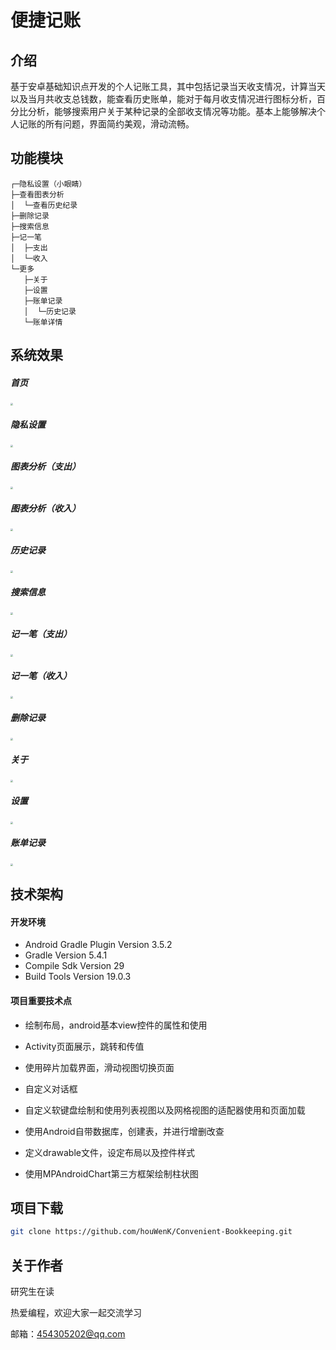 便捷记账
===============

介绍
-----------------------------------
基于安卓基础知识点开发的个人记账工具，其中包括记录当天收支情况，计算当天以及当月共收支总钱数，能查看历史账单，能对于每月收支情况进行图标分析，百分比分析，能够搜索用户关于某种记录的全部收支情况等功能。基本上能够解决个人记账的所有问题，界面简约美观，滑动流畅。

功能模块
-----------------------------------
```
┌─隐私设置（小眼睛）
├─查看图表分析
│  └─查看历史纪录
├─删除记录
├─搜索信息
├─记一笔
│  ├─支出
│  └─收入
└─更多
   ├─关于
   ├─设置
   ├─账单记录
   │  └─历史记录
   └─账单详情
```

系统效果
----
##### 首页

<img src="images/Screenshot_20230415_170839.png" style="zoom: 25%;" />

##### 隐私设置

<img src="images/Screenshot_20230415_170854.png" style="zoom:25%;" />

##### 图表分析（支出）

<img src="images/Screenshot_20230415_170919.png" style="zoom:25%;" />

##### 图表分析（收入）

<img src="images/Screenshot_20230415_170935.png" style="zoom:25%;" />

##### 历史记录

<img src="images/Screenshot_20230415_170946.png" style="zoom:25%;" />

##### 搜索信息

<img src="images/Screenshot_20230415_171042.png" style="zoom:25%;" />

##### 记一笔（支出）

<img src="images/Screenshot_20230415_170626.png" style="zoom:25%;" />

##### 记一笔（收入）

<img src="images/Screenshot_20230415_170713.png" style="zoom:25%;" />

##### 删除记录

<img src="images/Screenshot_20230419_224923.png" style="zoom:25%;" />

##### 关于

<img src="images/Screenshot_20230415_190254.png" style="zoom:25%;" />

##### 设置

<img src="images/Screenshot_20230415_171125.png" style="zoom: 25%;" />

##### 账单记录

<img src="images/Screenshot_20230415_171140.png" style="zoom:25%;" />

技术架构
-----------------------------------
#### 开发环境
- Android Gradle Plugin Version 3.5.2
- Gradle Version 5.4.1
- Compile Sdk Version 29
- Build Tools Version 19.0.3

#### 项目重要技术点

- 绘制布局，android基本view控件的属性和使用

- Activity页面展示，跳转和传值
- 使用碎片加载界面，滑动视图切换页面
- 自定义对话框
- 自定义软键盘绘制和使用列表视图以及网格视图的适配器使用和页面加载
- 使用Android自带数据库，创建表，并进行增删改查
- 定义drawable文件，设定布局以及控件样式
- 使用MPAndroidChart第三方框架绘制柱状图

项目下载
----
```bash
git clone https://github.com/houWenK/Convenient-Bookkeeping.git
```
关于作者
----
研究生在读

热爱编程，欢迎大家一起交流学习

邮箱：454305202@qq.com 